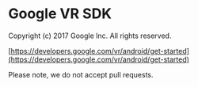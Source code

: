 Google VR SDK
=====================
Copyright (c) 2017 Google Inc.  All rights reserved.

[https://developers.google.com/vr/android/get-started](https://developers.google.com/vr/android/get-started)

Please note, we do not accept pull requests.

